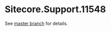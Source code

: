 # Sitecore.Support.11548

See [master branch](https://github.com/sitecoresupport/Sitecore.Support.11548) for details.